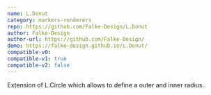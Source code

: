 ```yaml
---
name: L.Donut
category: markers-renderers
repo: https://github.com/Falke-Design/L.Donut
author: Falke-Design
author-url: https://github.com/Falke-Design/
demo: https://falke-design.github.io/L.Donut/
compatible-v0:
compatible-v1: true
compatible-v2: false
---
```


Extension of L.Circle which allows to define a outer and inner radius.
